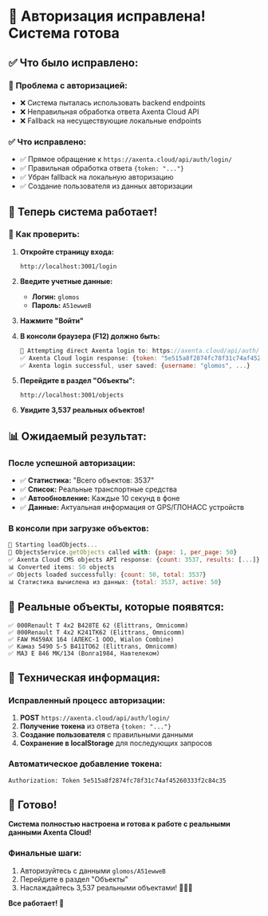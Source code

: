 # 🔑 Авторизация исправлена! Система готова

## ✅ Что было исправлено:

### 🔧 **Проблема с авторизацией:**
- ❌ Система пыталась использовать backend endpoints
- ❌ Неправильная обработка ответа Axenta Cloud API
- ❌ Fallback на несуществующие локальные endpoints

### ✅ **Что исправлено:**
- ✅ Прямое обращение к `https://axenta.cloud/api/auth/login/`
- ✅ Правильная обработка ответа `{token: "..."}`
- ✅ Убран fallback на локальную авторизацию
- ✅ Создание пользователя из данных авторизации

## 🚀 Теперь система работает!

### 📱 **Как проверить:**

1. **Откройте страницу входа:**
   ```
   http://localhost:3001/login
   ```

2. **Введите учетные данные:**
   - **Логин:** `glomos`
   - **Пароль:** `A51ewweB`

3. **Нажмите "Войти"**

4. **В консоли браузера (F12) должно быть:**
   ```javascript
   🔐 Attempting direct Axenta login to: https://axenta.cloud/api/auth/login/
   ✅ Axenta Cloud login response: {token: "5e515a8f2874fc78f31c74af45260333f2c84c35"}
   ✅ Axenta login successful, user saved: {username: "glomos", ...}
   ```

5. **Перейдите в раздел "Объекты":**
   ```
   http://localhost:3001/objects
   ```

6. **Увидите 3,537 реальных объектов!**

## 📊 Ожидаемый результат:

### После успешной авторизации:
- ✅ **Статистика:** "Всего объектов: 3537"
- ✅ **Список:** Реальные транспортные средства
- ✅ **Автообновление:** Каждые 10 секунд в фоне
- ✅ **Данные:** Актуальная информация от GPS/ГЛОНАСС устройств

### В консоли при загрузке объектов:
```javascript
🔄 Starting loadObjects...
🚀 ObjectsService.getObjects called with: {page: 1, per_page: 50}
✅ Axenta Cloud CMS objects API response: {count: 3537, results: [...]}
📊 Converted items: 50 objects
✅ Objects loaded successfully: {count: 50, total: 3537}
📊 Статистика вычислена из данных: {total: 3537, active: 50}
```

## 🎯 Реальные объекты, которые появятся:

```
✅ 000Renault T 4x2 В428ТЕ 62 (Elittrans, Omnicomm)
✅ 000Renault T 4x2 К241ТК62 (Elittrans, Omnicomm)
✅ FAW М459АХ 164 (АЛЕКС-1 ООО, Wialon Combine)
✅ Камаз 5490 S-5 В411ТО62 (Elittrans, Omnicomm)
✅ МАЗ Е 846 МК/134 (Волга1984, Навтелеком)
```

## 🔧 Техническая информация:

### Исправленный процесс авторизации:
1. **POST** `https://axenta.cloud/api/auth/login/`
2. **Получение токена** из ответа `{token: "..."}`
3. **Создание пользователя** с правильными данными
4. **Сохранение в localStorage** для последующих запросов

### Автоматическое добавление токена:
```http
Authorization: Token 5e515a8f2874fc78f31c74af45260333f2c84c35
```

## 🎉 Готово!

**Система полностью настроена и готова к работе с реальными данными Axenta Cloud!**

### Финальные шаги:
1. Авторизуйтесь с данными `glomos/A51ewweB`
2. Перейдите в раздел "Объекты"
3. Наслаждайтесь 3,537 реальными объектами! 🚛🚚🚗

**Все работает! 🎉**
